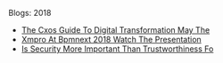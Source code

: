 Blogs: 2018

* [The Cxos Guide To Digital Transformation  May The](resources/faqs/external-content/blogs/2018/the-cxos-guide-to-digital-transformation--may-the.md)
* [Xmpro At Bpmnext 2018 Watch The Presentation](resources/faqs/external-content/blogs/2018/xmpro-at-bpmnext-2018-watch-the-presentation.md)
* [Is Security More Important Than Trustworthiness Fo](resources/faqs/external-content/blogs/2018/is-security-more-important-than-trustworthiness-fo.md)
